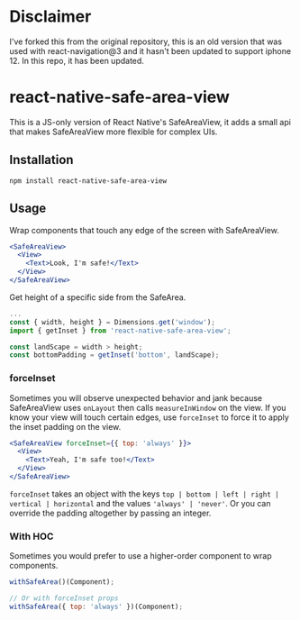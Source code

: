 # Disclaimer
I've forked this from the original repository, this is an old version that was used with react-navigation@3 and it hasn't been updated to support iphone 12. In this repo, it has been updated.

# react-native-safe-area-view

This is a JS-only version of React Native's SafeAreaView, it adds a small api that makes SafeAreaView more flexible for complex UIs.

## Installation

```
npm install react-native-safe-area-view
```

## Usage

Wrap components that touch any edge of the screen with SafeAreaView.

```jsx
<SafeAreaView>
  <View>
    <Text>Look, I'm safe!</Text>
  </View>
</SafeAreaView>
```

Get height of a specific side from the SafeArea.

```jsx
...
const { width, height } = Dimensions.get('window');
import { getInset } from 'react-native-safe-area-view';

const landScape = width > height;
const bottomPadding = getInset('bottom', landScape);
```

### forceInset

Sometimes you will observe unexpected behavior and jank because SafeAreaView uses `onLayout` then calls `measureInWindow` on the view. If you know your view will touch certain edges, use `forceInset` to force it to apply the inset padding on the view.

```jsx
<SafeAreaView forceInset={{ top: 'always' }}>
  <View>
    <Text>Yeah, I'm safe too!</Text>
  </View>
</SafeAreaView>
```

`forceInset` takes an object with the keys `top | bottom | left | right | vertical | horizontal` and the values `'always' | 'never'`. Or you can override the padding altogether by passing an integer.

### With HOC

Sometimes you would prefer to use a higher-order component to wrap components.

```js
withSafeArea()(Component);

// Or with forceInset props
withSafeArea({ top: 'always' })(Component);
```
